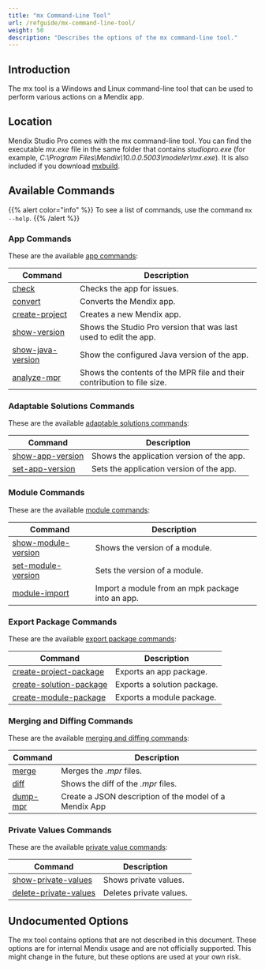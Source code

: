 ```yaml
---
title: "mx Command-Line Tool"
url: /refguide/mx-command-line-tool/
weight: 50
description: "Describes the options of the mx command-line tool."
---
```


## Introduction

The mx tool is a Windows and Linux command-line tool that can be used to perform various actions on a Mendix app.

## Location

Mendix Studio Pro comes with the mx command-line tool. You can find the executable *mx.exe* file in the same folder that contains *studiopro.exe* (for example, *C:\Program Files\Mendix\10.0.0.5003\modeler\mx.exe*). It is also included if you download [mxbuild](/refguide/mxbuild/).

## Available Commands

{{% alert color="info" %}}
To see a list of commands, use the command `mx --help`.
{{% /alert %}}

### App Commands

These are the available [app commands](/refguide/mx-command-line-tool/app/):

| Command  | Description |
| --- | --- |
| [check](/refguide/mx-command-line-tool/app/#check) | Checks the app for issues. |
| [convert](/refguide/mx-command-line-tool/app/#convert) | Converts the Mendix app. |
| [create-project](/refguide/mx-command-line-tool/app/#create-project) | Creates a new Mendix app. |
| [show-version](/refguide/mx-command-line-tool/app/#show-version) | Shows the Studio Pro version that was last used to edit the app. |
| [show-java-version](/refguide/mx-command-line-tool/app/#show-java-version) | Show the configured Java version of the app. |
| [analyze-mpr](/refguide/mx-command-line-tool/analyze-mpr/) | Shows the contents of the MPR file and their contribution to file size. |

### Adaptable Solutions Commands

These are the available [adaptable solutions commands](/refguide/mx-command-line-tool/adaptable/):

| Command | Description|
| --- | --- |
| [show-app-version](/refguide/mx-command-line-tool/adaptable/#show-app-version) | Shows the application version of the app. |
| [set-app-version](/refguide/mx-command-line-tool/adaptable/#set-app-version) | Sets the application version of the app. |

### Module Commands

These are the available [module commands](/refguide/mx-command-line-tool/module/):

|  Command | Description |
|---|---|
| [show-module-version](/refguide/mx-command-line-tool/module/#show-module-version) | Shows the version of a module. |
| [set-module-version](/refguide/mx-command-line-tool/module/#set-module-version) | Sets the version of a module. |
| [module-import](/refguide/mx-command-line-tool/module/#module-import) | Import a module from an mpk package into an app. |

### Export Package Commands

These are the available [export package commands](/refguide/mx-command-line-tool/export/):

|  Command | Description |
| --- | --- |
| [create-project-package](/refguide/mx-command-line-tool/export/#create-project-package) | Exports an app package. |
| [create-solution-package](/refguide/mx-command-line-tool/export/#create-solution-package) | Exports a solution package. |
| [create-module-package](/refguide/mx-command-line-tool/export/#create-module-package) | Exports a module package. |

### Merging and Diffing Commands

These are the available [merging and diffing commands](/refguide/mx-command-line-tool/merge/):

|   Command | Description |
| --- | --- |
| [merge](/refguide/mx-command-line-tool/merge/#merge) | Merges the *.mpr* files. |
| [diff](/refguide/mx-command-line-tool/merge/#diff) | Shows the diff of the *.mpr* files. |
| [dump-mpr](/refguide/mx-command-line-tool/dump-mpr/) | Create a JSON description of the model of a Mendix App |

### Private Values Commands

These are the available [private value commands](/refguide/mx-command-line-tool/private-values/):

|   Command | Description |
| --- | --- |
| [show-private-values](/refguide/mx-command-line-tool/private-values/#show-private-values) | Shows private values. |
| [delete-private-values](/refguide/mx-command-line-tool/private-values/#delete-private-values) | Deletes private values. |

## Undocumented Options

The mx tool contains options that are not described in this document. These options are for internal Mendix usage and are not officially supported. This might change in the future, but these options are used at your own risk.
